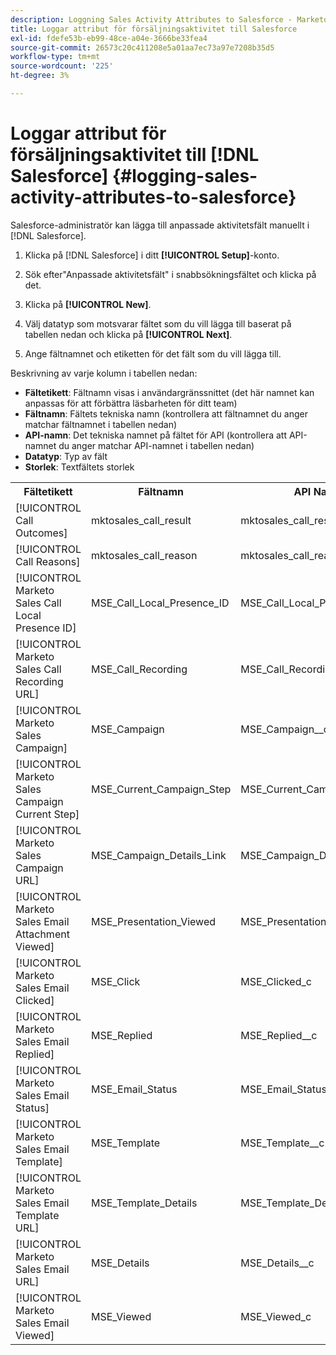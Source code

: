 ```yaml
---
description: Loggning Sales Activity Attributes to Salesforce - Marketo Docs - Product Documentation
title: Loggar attribut för försäljningsaktivitet till Salesforce
exl-id: fdefe53b-eb99-48ce-a04e-3666be33fea4
source-git-commit: 26573c20c411208e5a01aa7ec73a97e7208b35d5
workflow-type: tm+mt
source-wordcount: '225'
ht-degree: 3%

---
```


# Loggar attribut för försäljningsaktivitet till [!DNL Salesforce] {#logging-sales-activity-attributes-to-salesforce}

Salesforce-administratör kan lägga till anpassade aktivitetsfält manuellt i [!DNL Salesforce].

1. Klicka på [!DNL Salesforce] i ditt **[!UICONTROL Setup]**-konto.

1. Sök efter&quot;Anpassade aktivitetsfält&quot; i snabbsökningsfältet och klicka på det.

1. Klicka på **[!UICONTROL New]**.

1. Välj datatyp som motsvarar fältet som du vill lägga till baserat på tabellen nedan och klicka på **[!UICONTROL Next]**.

1. Ange fältnamnet och etiketten för det fält som du vill lägga till.

Beskrivning av varje kolumn i tabellen nedan:

* **Fältetikett**: Fältnamn visas i användargränssnittet (det här namnet kan anpassas för att förbättra läsbarheten för ditt team)
* **Fältnamn**: Fältets tekniska namn (kontrollera att fältnamnet du anger matchar fältnamnet i tabellen nedan)
* **API-namn**: Det tekniska namnet på fältet för API (kontrollera att API-namnet du anger matchar API-namnet i tabellen nedan)
* **Datatyp**: Typ av fält
* **Storlek**: Textfältets storlek

<table>
 <tr>
  <th>Fältetikett</th>
  <th>Fältnamn</th>
  <th>API Name</th>
  <th>Datatyp</th>
  <th>Storlek</th>
 </tr>
  <tr>
  <td>[!UICONTROL Call Outcomes]</td>
  <td>mktosales_call_result</td>
  <td>mktosales_call_result_c</td>
  <td>Text</td>
  <td>50</td>
 </tr>
 <tr>
  <td>[!UICONTROL Call Reasons]</td>
  <td>mktosales_call_reason</td>
  <td>mktosales_call_reason__c</td>
  <td>Text</td>
  <td>50</td>
 </tr>
 <tr>
  <td>[!UICONTROL Marketo Sales Call Local Presence ID]</td>
  <td>MSE_Call_Local_Presence_ID</td>
  <td>MSE_Call_Local_Presence_ID__c</td>
  <td>Text</td>
  <td>255</td>
 </tr>
 <tr>
  <td>[!UICONTROL Marketo Sales Call Recording URL]</td>
  <td>MSE_Call_Recording</td>
  <td>MSE_Call_Recording__c</td>
  <td>URL</td>
  <td></td>
 </tr>
 <tr>
  <td>[!UICONTROL Marketo Sales Campaign]</td>
  <td>MSE_Campaign</td>
  <td>MSE_Campaign__c</td>
  <td>Text</td>
  <td>255</td>
 </tr>
 <tr>
  <td>[!UICONTROL Marketo Sales Campaign Current Step]</td>
  <td>MSE_Current_Campaign_Step</td>
  <td>MSE_Current_Campaign_Step__c</td>
  <td>Text</td>
  <td>255</td>
 </tr>
 <tr>
  <td>[!UICONTROL Marketo Sales Campaign URL]</td>
  <td>MSE_Campaign_Details_Link</td>
  <td>MSE_Campaign_Details_Link__c</td>
  <td>URL</td>
  <td></td>
 </tr>
 <tr>
  <td>[!UICONTROL Marketo Sales Email Attachment Viewed]</td>
  <td>MSE_Presentation_Viewed</td>
  <td>MSE_Presentation_Viewed__c</td>
  <td>Kryssruta</td>
  <td></td>
 </tr>
 <tr>
  <td>[!UICONTROL Marketo Sales Email Clicked]</td>
  <td>MSE_Click</td>
  <td>MSE_Clicked_c</td>
  <td>Kryssruta</td>
  <td></td>
 </tr>
 <tr>
  <td>[!UICONTROL Marketo Sales Email Replied]</td>
  <td>MSE_Replied</td>
  <td>MSE_Replied__c</td>
  <td>Kryssruta</td>
  <td></td>
 </tr>
 <tr>
  <td>[!UICONTROL Marketo Sales Email Status]</td>
  <td>MSE_Email_Status</td>
  <td>MSE_Email_Status__c</td>
  <td>Text</td>
  <td></td>
 </tr>
 <tr>
  <td>[!UICONTROL Marketo Sales Email Template]</td>
  <td>MSE_Template</td>
  <td>MSE_Template__c</td>
  <td>Text</td>
  <td>255</td>
 </tr>
 <tr>
  <td>[!UICONTROL Marketo Sales Email Template URL]</td>
  <td>MSE_Template_Details</td>
  <td>MSE_Template_Details__c</td>
  <td>URL</td>
  <td></td>
 </tr>
 <tr>
  <td>[!UICONTROL Marketo Sales Email URL]</td>
  <td>MSE_Details</td>
  <td>MSE_Details__c</td>
  <td>URL</td>
  <td></td>
 </tr>
 <tr>
  <td>[!UICONTROL Marketo Sales Email Viewed]</td>
  <td>MSE_Viewed</td>
  <td>MSE_Viewed_c</td>
  <td>Kryssruta</td>
  <td></td>
 </tr>
</table>
